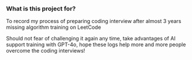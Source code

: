 ### What is this project for?

To record my process of preparing coding interview after almost 3 years missing algorithm training on LeetCode

Should not fear of challenging it again any time, take advantages of AI support training with GPT-4o, hope these logs help more and more people overcome the coding interviews!
